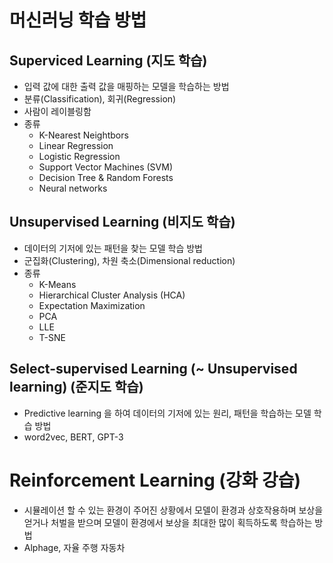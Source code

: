 # 머신러닝 학습 방법

## Superviced Learning (지도 학습)
- 입력 값에 대한 출력 값을 매핑하는 모델을 학습하는 방법
- 분류(Classification), 회귀(Regression)
- 사람이 레이블링함
- 종류
    - K-Nearest Neightbors
    - Linear Regression
    - Logistic Regression
    - Support Vector Machines (SVM)
    - Decision Tree & Random Forests
    - Neural networks

## Unsupervised Learning (비지도 학습)
- 데이터의 기저에 있는 패턴을 찾는 모델 학습 방법
- 군집화(Clustering), 차원 축소(Dimensional reduction)
- 종류
    - K-Means
    - Hierarchical Cluster Analysis (HCA)
    - Expectation Maximization
    - PCA
    - LLE
    - T-SNE
    

## Select-supervised Learning (~ Unsupervised learning) (준지도 학습)
- Predictive learning 을 하여 데이터의 기저에 있는 원리, 패턴을 학습하는 모델 학습 방법
- word2vec, BERT, GPT-3

# Reinforcement Learning (강화 강습)
- 시뮬레이션 할 수 있는 환경이 주어진 상황에서 모델이 환경과 상호작용하며 보상을 얻거나 처벌을 받으며 모델이 환경에서 보상을 최대한 많이 획득하도록 학습하는 방법
- Alphage, 자율 주행 자동차
